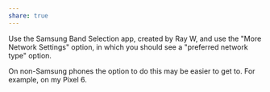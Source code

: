 ```yaml
---
share: true
---
```


Use the Samsung Band Selection app, created by Ray W, and use the "More Network Settings" option, in which you should see a "preferred network type" option.

On non-Samsung phones the option to do this may be easier to get to. For example, on my Pixel 6.